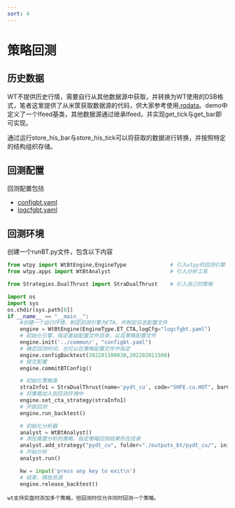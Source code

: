 ```yaml
---
sort: 4
---
```


# 策略回测

## 历史数据

WT不提供历史行情，需要自行从其他数据源中获取，并转换为WT使用的DSB格式，笔者这里提供了从米筐获取数据源的代码，供大家参考使用,[rqdata](https://github.com/wondertrader/wtpy/tree/master/demos/rqdata_demo)。demo中定义了一个Ifeed基类，其他数据源通过继承Ifeed，并实现get_tick与get_bar即可实现。

通过运行store_his_bar与store_his_tick可以将获取的数据进行转换，并按照特定的结构组织存储。

## 回测配置

回测配置包括

- [configbt.yaml](../开发手册/wtpy/2.配置文件/2.策略配置文件.md#configbtyaml)
- [logcfgbt.yaml](../开发手册/wtpy/2.配置文件/2.策略配置文件.md#logcfgbt.yaml)

## 回测环境

创建一个runBT.py文件，包含以下内容

```python
from wtpy import WtBtEngine,EngineType              # 引入wtpy的回测引擎
from wtpy.apps import WtBtAnalyst                   # 引入分析工具

from Strategies.DualThrust import StraDualThrust    # 引入自己的策略

import os
import sys
os.chdir(sys.path[0])
if __name__ == "__main__":
    #创建一个运行环境，制定回测引擎为CTA，并制定日志配置文件
    engine = WtBtEngine(EngineType.ET_CTA,logCfg="logcfgbt.yaml")    
    # 初始化引擎，指定基础配置文件目录，以及策略配置文件
    engine.init('../common/', "configbt.yaml")
    # 确定回测时间，也可以在策略配置文件中指定
    engine.configBacktest(202201100930,202202011500)
    # 提交配置
    engine.commitBTConfig()

    # 初始化策略类
    straInfo1 = StraDualThrust(name='pydt_cu', code="SHFE.cu.HOT", barCnt=50, period="m5", days=30, k1=0.1, k2=0.1, isForStk=False)
    # 将策略加入到回测环境中
    engine.set_cta_strategy(straInfo1)
    # 开启回测
    engine.run_backtest()

    # 初始化分析器
    analyst = WtBtAnalyst()
    # 添加需要分析的策略，指定策略回测结果所在目录
    analyst.add_strategy("pydt_cu", folder="./outputs_bt/pydt_cu/", init_capital=500000, rf=0.02, annual_trading_days=240)
    # 开始分析
    analyst.run()

    kw = input('press any key to exit\n')
    # 结束，释放资源
    engine.release_backtest()
```

```tip
wt支持实盘时添加多个策略，但回测时仅允许同时回测一个策略。
```
